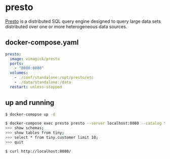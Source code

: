 presto
======

[Presto][1] is a distributed SQL query engine designed to query large data sets
distributed over one or more heterogeneous data sources.

## docker-compose.yaml

```yaml
presto:
  image: vimagick/presto
  ports:
    - "8080:8080"
  volumes:
    - ./conf/standalone:/opt/presto/etc
    - ./data/standalone:/data
  restart: unless-stopped
```

## up and running

```bash
$ docker-comopse up -d

$ docker-compose exec presto presto --server localhost:8080 --catalog tpch
>>> show schemas;
>>> show tables from tiny;
>>> select * from tiny.customer limit 10;
>>> quit

$ curl http://localhost:8080/
```

[1]: https://prestodb.io/
